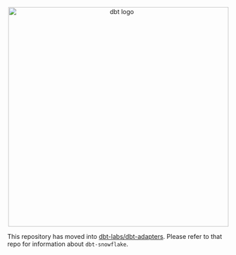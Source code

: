 <p align="center">
  <img src="https://raw.githubusercontent.com/dbt-labs/dbt/ec7dee39f793aa4f7dd3dae37282cc87664813e4/etc/dbt-logo-full.svg" alt="dbt logo" width="500"/>
</p>

This repository has moved into [dbt-labs/dbt-adapters](https://www.github.com/dbt-labs/dbt-adapters).
Please refer to that repo for information about `dbt-snowflake`.
